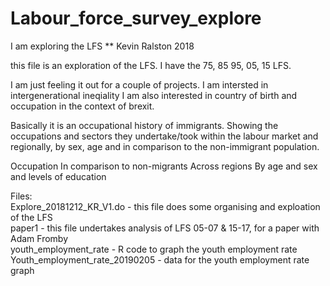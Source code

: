 # Labour_force_survey_explore
I am exploring the LFS
** Kevin Ralston 2018

this file is an exploration of the LFS. I have the 75, 85 95, 05, 15 LFS. 

I am just feeling it out for a couple of projects.
I am intersted in intergenerational ineqiality
I am also interested in country of birth and occupation in the context of brexit.

Basically it is an occupational history of immigrants. Showing the occupations and sectors they undertake/took within the labour market and regionally, by sex, age and in 
comparison to the non-immigrant population. 

Occupation
In comparison to non-migrants
	Across regions
	By age and sex and levels of education
	
	
Files:<br/> 
Explore_20181212_KR_V1.do - this file does some organising and exploation of the LFS<br/>
paper1	- this file undertakes analysis of LFS 05-07 & 15-17, for a paper with Adam Fromby<br/>
youth_employment_rate - R code to graph the youth employment rate<br/>
Youth_employment_rate_20190205 - data for the youth employment rate graph
